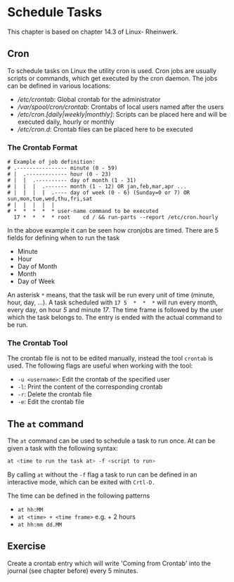 # Schedule Tasks
This chapter is based on chapter 14.3 of Linux- Rheinwerk.

## Cron
To schedule tasks on Linux the utility cron is used.
Cron jobs are usually scripts or commands, which get executed by the cron daemon.
The jobs can be defined in various locations:
- */etc/crontab*: Global crontab for the administrator
- */var/spool/cron/crontab*: Crontabs of local users named after the users
- */etc/cron.[daily|weekly|monthly]*: Scripts can be placed here and will be executed daily, hourly or monthly
- */etc/cron.d*: Crontab files can be placed here to be executed

### The Crontab Format

~~~~
# Example of job definition:
# .---------------- minute (0 - 59)
# |  .------------- hour (0 - 23)
# |  |  .---------- day of month (1 - 31)
# |  |  |  .------- month (1 - 12) OR jan,feb,mar,apr ...
# |  |  |  |  .---- day of week (0 - 6) (Sunday=0 or 7) OR sun,mon,tue,wed,thu,fri,sat
# |  |  |  |  |
# *  *  *  *  * user-name command to be executed
  17 *  *  *  * root    cd / && run-parts --report /etc/cron.hourly
~~~~

In the above example it can be seen how cronjobs are timed. There are 5 fields for defining when to run the task

- Minute
- Hour
- Day of Month
- Month
- Day of Week

An asterisk `*` means, that the task will be run every unit of time (minute, hour, day, ...). A task scheduled with `17 5  *  *  *` will run every month, every day, on hour *5* and minute *17*.
The time frame is followed by the user which the task belongs to. The entry is ended with the actual command to be run. 

### The Crontab Tool
The crontab file is not to be edited manually, instead the tool `crontab` is used. The following flags are useful when working with the tool:
- `-u <username>`: Edit the crontab of the specified user
- `-l`: Print the content of the corresponding crontab
- `-r`: Delete the crontab file
- `-e`: Edit the crontab file

## The `at` command

The `at` command can be used to schedule a task to run once. At can be given a task with the following syntax:

~~~~ bash
at <time to run the task at> -f <script to run>
~~~~

By calling `at` without the `-f` flag a task to run can be defined in an interactive mode, which can be exited with `Crtl-D.`

The time can be defined in the following patterns
- `at hh:MM`
- `at <time> + <time frame>` e.g. + 2 hours
- `at hh:mm dd.MM`

## Exercise
Create a crontab entry which will write 'Coming from Crontab' into the journal (see chapter before) every 5 minutes.